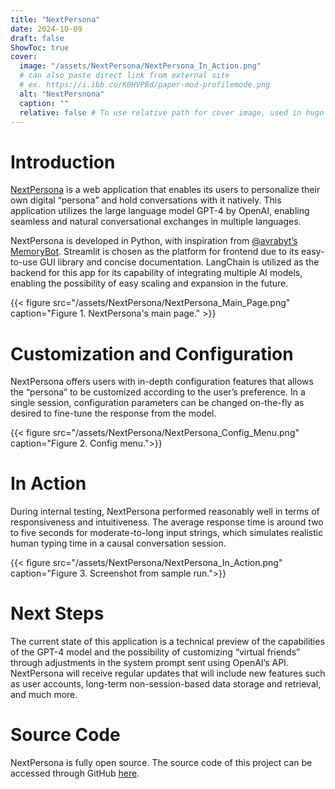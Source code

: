 ```yaml
---
title: "NextPersona"
date: 2024-10-09
draft: false
ShowToc: true
cover:
  image: "/assets/NextPersona/NextPersona_In_Action.png"
  # can also paste direct link from external site
  # ex. https://i.ibb.co/K0HVPBd/paper-mod-profilemode.png
  alt: "NextPersnona"
  caption: ""
  relative: false # To use relative path for cover image, used in hugo Page-bundles
---
```


# Introduction
[NextPersona](https://www.nextpersona.com/) is a web application that enables its users to personalize their own digital “persona” and hold conversations with it natively. This application utilizes the large language model GPT-4 by OpenAI, enabling seamless and natural conversational exchanges in multiple languages.

NextPersona is developed in Python, with inspiration from [@avrabyt’s MemoryBot](https://github.com/avrabyt/MemoryBot). Streamlit is chosen as the platform for frontend due to its easy-to-use GUI library and concise documentation. LangChain is utilized as the backend for this app for its capability of integrating multiple AI models, enabling the possibility of easy scaling and expansion in the future.

{{< figure src="/assets/NextPersona/NextPersona_Main_Page.png" caption="Figure 1. NextPersona's main page." >}}

# Customization and Configuration
NextPersona offers users with in-depth configuration features that allows the “persona” to be customized according to the user’s preference. In a single session, configuration parameters can be changed on-the-fly as desired to fine-tune the response from the model.

{{< figure src="/assets/NextPersona/NextPersona_Config_Menu.png" caption="Figure 2. Config menu.">}}

# In Action
During internal testing, NextPersona performed reasonably well in terms of responsiveness and intuitiveness. The average response time is around two to five seconds for moderate-to-long input strings, which simulates realistic human typing time in a causal conversation session.

{{< figure src="/assets/NextPersona/NextPersona_In_Action.png" caption="Figure 3. Screenshot from sample run.">}}

# Next Steps
The current state of this application is a technical preview of the capabilities of the GPT-4 model and the possibility of customizing “virtual friends” through adjustments in the system prompt sent using OpenAI’s API. NextPersona will receive regular updates that will include new features such as user accounts, long-term non-session-based data storage and retrieval, and much more.

# Source Code
NextPersona is fully open source. The source code of this project can be accessed through GitHub [here](https://github.com/ansontsun/nextpersona).